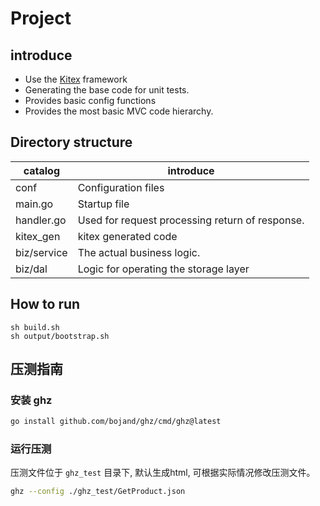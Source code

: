 #  Project

## introduce

- Use the [Kitex](https://github.com/cloudwego/kitex/) framework
- Generating the base code for unit tests.
- Provides basic config functions
- Provides the most basic MVC code hierarchy.

## Directory structure

|  catalog   | introduce  |
|  ----  | ----  |
| conf  | Configuration files |
| main.go  | Startup file |
| handler.go  | Used for request processing return of response. |
| kitex_gen  | kitex generated code |
| biz/service  | The actual business logic. |
| biz/dal  | Logic for operating the storage layer |

## How to run

```shell
sh build.sh
sh output/bootstrap.sh
```

## 压测指南

### 安装 ghz

```bash
go install github.com/bojand/ghz/cmd/ghz@latest
```

### 运行压测

压测文件位于 `ghz_test` 目录下, 默认生成html, 可根据实际情况修改压测文件。

```bash
ghz --config ./ghz_test/GetProduct.json
```